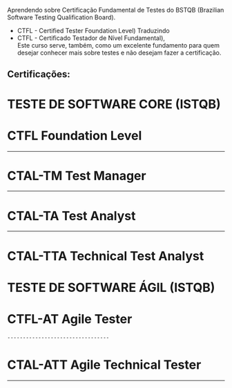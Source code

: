 Aprendendo sobre Certificação Fundamental de Testes do BSTQB (Brazilian Software Testing Qualification Board).
  * CTFL - Certified Tester Foundation Level) Traduzindo 
  * CTFL - Certificado Testador de Nível Fundamental),  
Este curso serve, também, como um excelente fundamento para quem desejar conhecer mais sobre testes e não desejam fazer a certificação.
## Certificações:
   
TESTE DE SOFTWARE CORE (ISTQB)
==============================
 # CTFL Foundation Level
 ---------------------------------
 # CTAL-TM Test Manager
 ---------------------------------
 # CTAL-TA Test Analyst
 ---------------------------------
 # CTAL-TTA Technical Test Analyst

 TESTE DE SOFTWARE ÁGIL (ISTQB)
 ==============================
  # CTFL-AT Agile Tester
    --------------------------------- 
  # CTAL-ATT Agile Technical Tester
   --------------------------------
